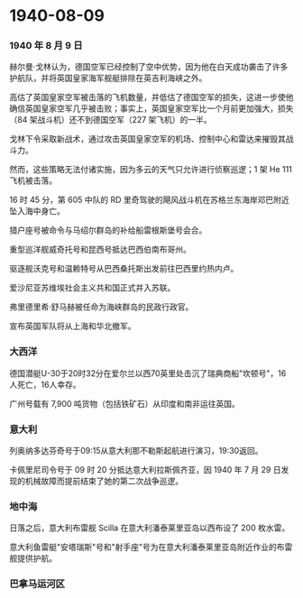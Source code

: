 # 1940-08-09

### 1940 年 8 月 9 日

赫尔曼·戈林认为，德国空军已经控制了空中优势，因为他在白天成功袭击了许多护航队，并将英国皇家海军舰艇排除在英吉利海峡之外。

高估了英国皇家空军被击落的飞机数量，并低估了德国空军的损失，这进一步使他确信英国皇家空军几乎被击败；事实上，英国皇家空军比一个月前更加强大，损失（84
架战斗机）还不到德国空军（227 架飞机）的一半。

戈林下令采取新战术，通过攻击英国皇家空军的机场、控制中心和雷达来摧毁其战斗力。

然而，这些策略无法付诸实施，因为多云的天气只允许进行侦察巡逻；1 架 He
111 飞机被击落。

16 时 45 分，第 605 中队的 RD
里奇驾驶的飓风战斗机在苏格兰东海岸邓巴附近坠入海中身亡。

猎户座号被命令与马绍尔群岛的补给船雷根斯堡号会合。

重型巡洋舰威奇托号和昆西号抵达巴西伯南布哥州。

驱逐舰沃克号和温赖特号从巴西桑托斯出发前往巴西里约热内卢。

爱沙尼亚苏维埃社会主义共和国正式并入苏联。

弗里德里希·舒马赫被任命为海峡群岛的民政行政官。

宣布英国军队将从上海和华北撤军。

### 大西洋

德国潜艇U-30于20时32分在爱尔兰以西70英里处击沉了瑞典商船"坎顿号"，16人死亡，16人幸存。

广州号载有 7,900 吨货物（包括铁矿石）从印度和南非运往英国。

### 意大利

列奥纳多达芬奇号于09:15从意大利那不勒斯起航进行演习，19:30返回。

卡佩里尼司令号于 09 时 20 分抵达意大利拉斯佩齐亚，因 1940 年 7 月 29
日发现的机械故障而提前结束了她的第二次战争巡逻。

### 地中海

日落之后，意大利布雷舰 Scilla 在意大利潘泰莱里亚岛以西布设了 200
枚水雷。

意大利鱼雷艇"安塔瑞斯"号和"射手座"号为在意大利潘泰莱里亚岛附近作业的布雷舰提供护航。

### 巴拿马运河区